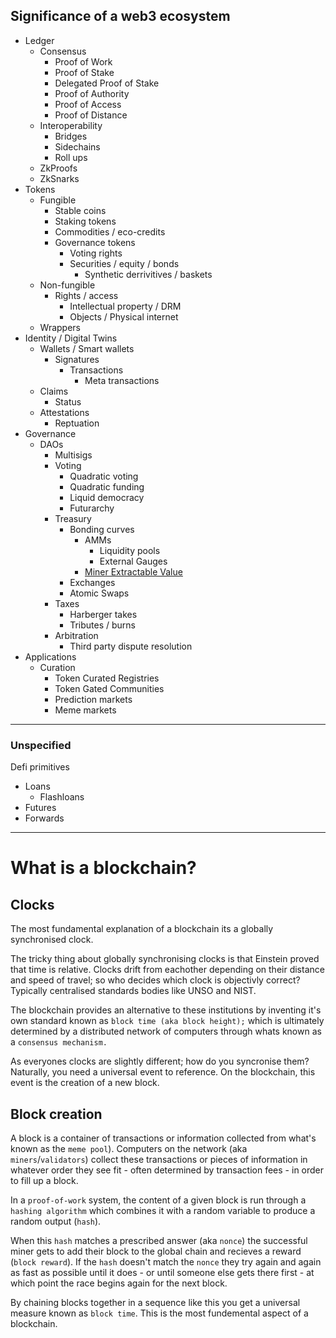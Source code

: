## Significance of a web3 ecosystem
- Ledger
	- Consensus
		- Proof of Work
		- Proof of Stake
		- Delegated Proof of Stake 
		- Proof of Authority
		- Proof of Access
		- Proof of Distance
	- Interoperability
		- Bridges 
		- Sidechains
		- Roll ups
	- ZkProofs
	- ZkSnarks
- Tokens
	- Fungible
		- Stable coins
		- Staking tokens
		- Commodities / eco-credits
		- Governance tokens
			- Voting rights
			- Securities / equity / bonds
				- Synthetic derrivitives / baskets
	- Non-fungible
		- Rights / access
			- Intellectual property / DRM 
			- Objects / Physical internet  
	- Wrappers
- Identity / Digital Twins 
	- Wallets / Smart wallets
		- Signatures
			- Transactions
				- Meta transactions
	- Claims
		- Status
	- Attestations
		- Reptuation
- Governance
	- DAOs
		- Multisigs
		- Voting
			- Quadratic voting
			- Quadratic funding
			- Liquid democracy
			- Futurarchy
		- Treasury
			- Bonding curves
				- AMMs
					- Liquidity pools
					- External Gauges
				- [Miner Extractable Value](https://blog.chain.link/what-is-miner-extractable-value-mev/#:~:text=One%20such%20example%20is%20Miner,excluding%20transactions%20within%20a%20block)
			- Exchanges
			- Atomic Swaps
		- Taxes
			- Harberger takes
			- Tributes / burns
		- Arbitration 
			- Third party dispute resolution
- Applications
	- Curation
		- Token Curated Registries
		- Token Gated Communities
		- Prediction markets 
		- Meme markets

---
### Unspecified
Defi primitives
- Loans
	- Flashloans
- Futures
- Forwards

---

# What is a blockchain? 

## Clocks

The most fundamental explanation of a blockchain its a globally synchronised clock.

The tricky thing about globally synchronising clocks is that Einstein proved that time is relative. Clocks drift from eachother depending on their distance and speed of travel; so who decides which clock is objectivly correct? Typically centralised standards bodies like UNSO and NIST.

The blockchain provides an alternative to these institutions by inventing it's own standard known as `block time (aka block height);` which is ultimately determined by a distributed network of computers through whats known as a `consensus mechanism.`

As everyones clocks are slightly different; how do you syncronise them? Naturally, you need a universal event to reference. On the blockchain, this event is the creation of a new block.

## Block creation

A block is a container of transactions or information collected from what's known as the `meme pool`). Computers on the network (aka `miners`/`validators`) collect these transactions or pieces of information in whatever order they see fit - often determined by transaction fees - in order to fill up a block.

In a `proof-of-work` system, the content of a given block is run through a `hashing algorithm` which combines it with a random variable to produce a random output (`hash`).

When this `hash` matches a prescribed answer (aka `nonce`) the successful miner gets to add their block to the global chain and recieves a reward (`block reward`). If the `hash` doesn't match the `nonce` they try again and again as fast as possible until it does - or until someone else gets there first - at which point the race begins again for the next block.

By chaining blocks together in a sequence like this you get a universal measure known as `block time`. This is the most fundemental aspect of a blockchain.